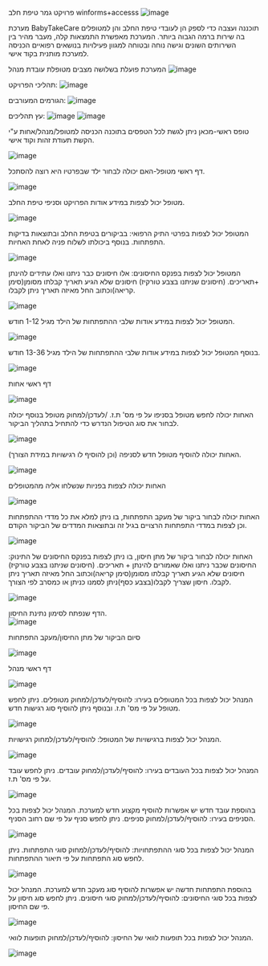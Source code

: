 פרויקט גמר טיפת חלב winforms+accesss          ![image](https://github.com/elishevaStar/BabyTakeCare/assets/144705468/2cbc6b3b-e8fe-40b3-ad81-9e4ba0a4ee82)


מערכת BabyTakeCare תוכננה ועצבה כדי לספק הן לעובדי טיפת החלב והן למטופלים בה שירות ברמה הגבוה ביותר.
המערכת מאפשרת התמצאות קלה, מעבר מהיר בין השירותים השונים וגישה נוחה ובטוחה למגוון פעילויות בנושאים רפואיים
הכניסה למערכת מותנית בקוד אישי.

המערכת פועלת בשלושה מצבים מטופלת עובדת מנהל
![image](https://github.com/elishevaStar/BabyTakeCare/assets/144705468/a99af002-9db6-48c6-9516-b0e2a88790b9)

תהליכי הפרויקט:
![image](https://github.com/elishevaStar/BabyTakeCare/assets/144705468/92ecef53-7d22-4d8c-8563-e8e7875bf0be)

הגורמים המעורבים:
![image](https://github.com/elishevaStar/BabyTakeCare/assets/144705468/806e5770-3300-4632-abce-31b1d8f036ba)

עץ תהליכים:
![image](https://github.com/elishevaStar/BabyTakeCare/assets/144705468/5a69de8c-324b-4c28-a66e-3ffa0c5167ee)
![image](https://github.com/elishevaStar/BabyTakeCare/assets/144705468/ed5025a8-017e-4da0-8e2d-5974fb93d886)

טופס ראשי-מכאן ניתן לגשת לכל הטפסים בתוכנה
הכניסה למטופל/מנהל/אחות ע"י הקשת תעודת זהות וקוד אישי.

![image](https://github.com/elishevaStar/BabyTakeCare/assets/144705468/2a5e0089-6c57-45cb-9d9a-315ce7c99bb8)

דף ראשי מטופל-האם יכולה לבחור ילד שבפרטיו היא רוצה להסתכל.

![image](https://github.com/elishevaStar/BabyTakeCare/assets/144705468/d4151ea9-058a-40e3-abff-2f687ea68480)

מטופל יכול לצפות במידע אודות הפרויקט וסניפי טיפת החלב. 

![image](https://github.com/elishevaStar/BabyTakeCare/assets/144705468/b1656576-7d68-40e9-a947-43c57dd098b1)

המטופל יכול לצפות בפרטי התיק הרפואי: בביקורים בטיפת החלב ובתוצאות בדיקות התפתחות. בנוסף ביכולתו לשלוח פניה לאחת האחיות.

![image](https://github.com/elishevaStar/BabyTakeCare/assets/144705468/c4707fc8-8d6a-4dd3-bc35-2ce4e918b87d)

המטופל יכול לצפות בפנקס החיסונים: אלו חיסונים כבר ניתנו ואלו עתידים להינתן +תאריכים. (חיסונים שניתנו בצבע טורקיז)
 חיסונים שלא הגיע תאריך קבלתו מסומן(סימן קריאה)וכתוב החל מאיזה תאריך ניתן לקבלו.

 ![image](https://github.com/elishevaStar/BabyTakeCare/assets/144705468/380923dd-e469-4840-b17f-e0ed3c21b6fe)

המטופל יכול לצפות במידע אודות שלבי ההתפתחות של הילד מגיל 1-12 חודש.

![image](https://github.com/elishevaStar/BabyTakeCare/assets/144705468/cff6791c-2917-4198-bf68-03a31b9c4735)

בנוסף המטופל יכול לצפות במידע אודות שלבי ההתפתחות של הילד מגיל 13-36 חודש.

![image](https://github.com/elishevaStar/BabyTakeCare/assets/144705468/fce6a94f-9ac2-4e33-9cc3-ca111cb9dd04)


דף ראשי אחות

![image](https://github.com/elishevaStar/BabyTakeCare/assets/144705468/17098335-7c3b-4ab0-b693-f8f95aaf5933)

האחות יכולה לחפש מטופל בסניפו על פי מס' ת.ז. /לעדכן/למחוק מטופל  בנוסף יכולה לבחור את סוג הטיפול הנדרש כדי להתחיל בתהליך הביקור.

![image](https://github.com/elishevaStar/BabyTakeCare/assets/144705468/239f9705-c4a9-4c11-af37-50d2c161b939)

האחות יכולה להוסיף מטופל חדש לסניפה (וכן להוסיף לו רגישויות במידת הצורך).

![image](https://github.com/elishevaStar/BabyTakeCare/assets/144705468/35db919a-d373-49f0-85c0-583e1604ba59)

האחות יכולה לצפות בפניות שנשלחו אליה מהמטופלים

![image](https://github.com/elishevaStar/BabyTakeCare/assets/144705468/f5a8bbd1-4d79-4c6b-8a9c-ae6bb33b62f5)

האחות יכולה לבחור ביקור של מעקב התפתחות, בו ניתן למלא את כל מדדי ההתפתחות וכן לצפות במדדי התפתחות הרצויים בגיל זה ובתוצאות המדדים של הביקור הקודם. 

![image](https://github.com/elishevaStar/BabyTakeCare/assets/144705468/2ac8eb37-6fe5-4f04-8542-a09bddbcd361)

האחות יכולה לבחור ביקור של מתן חיסון, בו ניתן לצפות בפנקס החיסונים של התינוק: 
החיסונים שכבר ניתנו ואלו שאמורים להינתן + תאריכים. (חיסונים שניתנו בצבע טורקיז)
חיסונים שלא הגיע תאריך קבלתו מסומן(סימן קריאה)וכתוב החל מאיזה תאריך ניתן לקבלו.
חיסון שצריך לקבלו(בצבע כסף)ניתן לסמנו כניתן או כמסרב לפי הצורך.

![image](https://github.com/elishevaStar/BabyTakeCare/assets/144705468/fa86adfa-c219-42cb-b9d4-49ba0cf34041)

הדף שנפתח לסימון נתינת החיסון.  
![image](https://github.com/elishevaStar/BabyTakeCare/assets/144705468/b7e2b00e-e8fd-4ea6-8d97-90ef7d14c30a)

סיום הביקור של מתן החיסון/מעקב התפתחות

![image](https://github.com/elishevaStar/BabyTakeCare/assets/144705468/b30f0e1a-7ba8-4501-923e-973d552711e6)



דף ראשי מנהל

![image](https://github.com/elishevaStar/BabyTakeCare/assets/144705468/765a03ea-bfa6-400e-9189-1e6dff3f282f)

המנהל יכול לצפות בכל המטופלים בעירו: להוסיף/לעדכן/למחוק מטופלים. 
ניתן לחפש מטופל על פי מס' ת.ז. ובנוסף ניתן להוסיף סוג רגישות חדש.

![image](https://github.com/elishevaStar/BabyTakeCare/assets/144705468/31e0e203-d9fd-4ea7-acec-0648f1cf34b4)

המנהל יכול לצפות ברגישויות של המטופל: להוסיף/לעדכן/למחוק רגישויות.

![image](https://github.com/elishevaStar/BabyTakeCare/assets/144705468/c85207f1-abb6-45d0-af06-f41a9c5b1457)

המנהל יכול לצפות בכל העובדים בעירו: להוסיף/לעדכן/למחוק עובדים. ניתן לחפש עובד על פי מס' ת.ז.

![image](https://github.com/elishevaStar/BabyTakeCare/assets/144705468/6b9e8740-3f53-4907-b167-dd93d9016259)

בהוספת עובד חדש יש אפשרות להוסיף מקצוע חדש למערכת.
המנהל יכול לצפות בכל הסניפים בעירו: להוסיף/לעדכן/למחוק סניפים.
ניתן לחפש סניף על פי שם רחוב הסניף.

![image](https://github.com/elishevaStar/BabyTakeCare/assets/144705468/e6a62543-e850-47a6-bfad-f8efeed7dd57)

 
המנהל יכול לצפות בכל סוגי ההתפתחויות: להוסיף/לעדכן/למחוק סוגי התפתחות. 
ניתן לחפש סוג התפתחות על פי תיאור ההתפתחות.

![image](https://github.com/elishevaStar/BabyTakeCare/assets/144705468/ce6b99a5-4893-4e96-ad62-8b2fbef4956d)

בהוספת התפתחות חדשה יש אפשרות להוסיף סוג מעקב חדש למערכת.
המנהל יכול לצפות בכל סוגי החיסונים: להוסיף/לעדכן/למחוק סוגי חיסונים. ניתן לחפש סוג חיסון על פי שם החיסון.

![image](https://github.com/elishevaStar/BabyTakeCare/assets/144705468/09cf5dee-cc9a-4054-a80f-f73fa67f3288)

המנהל יכול לצפות בכל תופעות לוואי של החיסון: להוסיף/לעדכן/למחוק תופעות לוואי.

![image](https://github.com/elishevaStar/BabyTakeCare/assets/144705468/717a63e1-ab93-4a34-9019-a3de12fb1109)

































